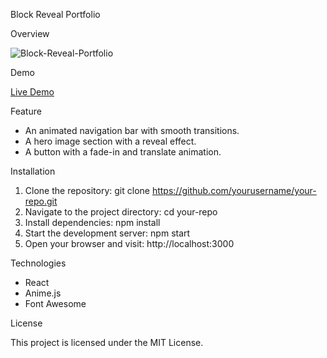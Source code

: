 Block Reveal Portfolio

Overview

![Block-Reveal-Portfolio](https://github.com/rohitgaikwad-dev/Block-Reavel-Portfolio/assets/61135868/530bdbba-d80c-4841-af67-ace3b6503f42)


Demo

[Live Demo]([https://your-demo-link.com](https://block-reavel-portfolio.vercel.app/))

Feature

* An animated navigation bar with smooth transitions.
* A hero image section with a reveal effect.
* A button with a fade-in and translate animation.

Installation

1. Clone the repository: git clone https://github.com/yourusername/your-repo.git
2. Navigate to the project directory: cd your-repo
3. Install dependencies: npm install
4. Start the development server: npm start
5. Open your browser and visit: http://localhost:3000

Technologies

* React
* Anime.js
* Font Awesome

License

This project is licensed under the MIT License.

